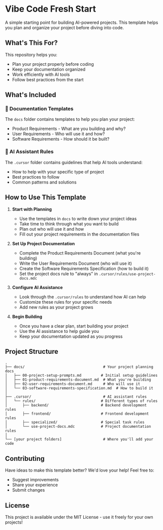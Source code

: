 # Vibe Code Fresh Start

A simple starting point for building AI-powered projects. This template helps you plan and organize your project before diving into code.

## What's This For?

This repository helps you:
- Plan your project properly before coding
- Keep your documentation organized
- Work efficiently with AI tools
- Follow best practices from the start

## What's Included

### 📝 Documentation Templates
The `docs` folder contains templates to help you plan your project:
- Product Requirements - What are you building and why?
- User Requirements - Who will use it and how?
- Software Requirements - How should it be built?

### 🤖 AI Assistant Rules
The `.cursor` folder contains guidelines that help AI tools understand:
- How to help with your specific type of project
- Best practices to follow
- Common patterns and solutions

## How to Use This Template

1. **Start with Planning**
   - Use the templates in `docs` to write down your project ideas
   - Take time to think through what you want to build
   - Plan out who will use it and how
   - Fill out your project requirements in the documentation files

2. **Set Up Project Documentation**
   - Complete the Product Requirements Document (what you're building)
   - Write the User Requirements Document (who will use it)
   - Create the Software Requirements Specification (how to build it)
   - Set the project docs rule to "always" in `.cursor/rules/use-project-docs.mdc`

3. **Configure AI Assistance**
   - Look through the `.cursor/rules` to understand how AI can help
   - Customize these rules for your specific needs
   - Add new rules as your project grows

4. **Begin Building**
   - Once you have a clear plan, start building your project
   - Use the AI assistance to help guide you
   - Keep your documentation updated as you progress

## Project Structure

```
.
├── docs/                                    # Your project planning docs
│   ├── 00-project-setup-prompts.md         # Initial setup guidelines
│   ├── 01-product-requirements-document.md  # What you're building
│   ├── 02-user-requirements-document.md     # Who will use it
│   └── 03-software-requirements-specification.md  # How to build it
│
├── .cursor/                                 # AI assistant rules
│   └── rules/                              # Different types of rules
│       ├── backend/                        # Backend development rules
│       ├── frontend/                       # Frontend development rules
│       ├── specialized/                    # Special task rules
│       └── use-project-docs.mdc            # Project documentation rules
│
└── [your project folders]                   # Where you'll add your code
```

## Contributing

Have ideas to make this template better? We'd love your help! Feel free to:
- Suggest improvements
- Share your experience
- Submit changes

## License

This project is available under the MIT License - use it freely for your own projects! 